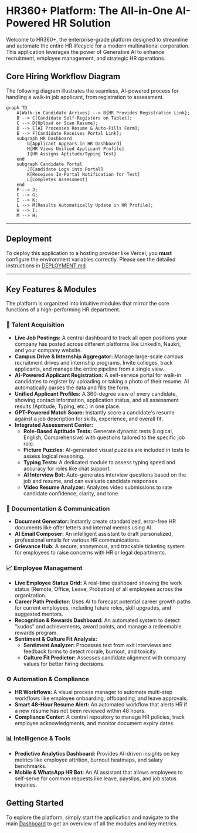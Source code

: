 # HR360+ Platform: The All-in-One AI-Powered HR Solution

Welcome to HR360+, the enterprise-grade platform designed to streamline and automate the entire HR lifecycle for a modern multinational corporation. This application leverages the power of Generative AI to enhance recruitment, employee management, and strategic HR operations.

## Core Hiring Workflow Diagram

The following diagram illustrates the seamless, AI-powered process for handling a walk-in job applicant, from registration to assessment.

```mermaid
graph TD
    A[Walk-in Candidate Arrives] --> B{HR Provides Registration Link};
    B --> C[Candidate Self-Registers on Tablet];
    C --> D{Upload or Scan Resume};
    D --> E[AI Processes Resume & Auto-Fills Form];
    E --> F[Candidate Receives Portal Link];
    subgraph HR Dashboard
        G[Applicant Appears in HR Dashboard]
        H[HR Views Unified Applicant Profile]
        I{HR Assigns Aptitude/Typing Test}
    end
    subgraph Candidate Portal
        J[Candidate Logs into Portal]
        K[Receives In-Portal Notification for Test]
        L[Completes Assessment]
    end
    F --> J;
    C --> G;
    I --> K;
    L --> M[Results Automatically Update in HR Profile];
    H --> I;
    M --> H;
```

---

## Deployment

To deploy this application to a hosting provider like Vercel, you **must** configure the environment variables correctly. Please see the detailed instructions in [DEPLOYMENT.md](./DEPLOYMENT.md).

---

## Key Features & Modules

The platform is organized into intuitive modules that mirror the core functions of a high-performing HR department.

### 🚀 Talent Acquisition

-   **Live Job Postings:** A central dashboard to track all open positions your company has posted across different platforms like LinkedIn, Naukri, and your company website.
-   **Campus Drive & Internship Aggregator:** Manage large-scale campus recruitment drives and internship programs. Invite colleges, track applicants, and manage the entire pipeline from a single view.
-   **AI-Powered Applicant Registration:** A self-service portal for walk-in candidates to register by uploading or taking a photo of their resume. AI automatically parses the data and fills the form.
-   **Unified Applicant Profiles:** A 360-degree view of every candidate, showing contact information, application status, and all assessment results (Aptitude, Typing, etc.) in one place.
-   **GPT-Powered Match Score:** Instantly score a candidate's resume against a job description for skills, experience, and overall fit.
-   **Integrated Assessment Center:**
    -   **Role-Based Aptitude Tests:** Generate dynamic tests (Logical, English, Comprehensive) with questions tailored to the specific job role.
    -   **Picture Puzzles:** AI-generated visual puzzles are included in tests to assess logical reasoning.
    -   **Typing Tests:** A dedicated module to assess typing speed and accuracy for roles like chat support.
    -   **AI Interview Bot:** Auto-generates interview questions based on the job and resume, and can evaluate candidate responses.
    -   **Video Resume Analyzer:** Analyzes video submissions to rate candidate confidence, clarity, and tone.

### 📄 Documentation & Communication

-   **Document Generator:** Instantly create standardized, error-free HR documents like offer letters and internal memos using AI.
-   **AI Email Composer:** An intelligent assistant to draft personalized, professional emails for various HR communications.
-   **Grievance Hub:** A secure, anonymous, and trackable ticketing system for employees to raise concerns with HR or legal departments.

### 📈 Employee Management

-   **Live Employee Status Grid:** A real-time dashboard showing the work status (Remote, Office, Leave, Probation) of all employees across the organization.
-   **Career Path Predictor:** Uses AI to forecast potential career growth paths for current employees, including future roles, skill upgrades, and suggested mentors.
-   **Recognition & Rewards Dashboard:** An automated system to detect "kudos" and achievements, award points, and manage a redeemable rewards program.
-   **Sentiment & Culture Fit Analysis:**
    -   **Sentiment Analyzer:** Processes text from exit interviews and feedback forms to detect morale, burnout, and toxicity.
    -   **Culture Fit Predictor:** Assesses candidate alignment with company values for better hiring decisions.

### ⚙️ Automation & Compliance

-   **HR Workflows:** A visual process manager to automate multi-step workflows like employee onboarding, offboarding, and leave approvals.
-   **Smart 48-Hour Resume Alert:** An automated workflow that alerts HR if a new resume has not been reviewed within 48 hours.
-   **Compliance Center:** A central repository to manage HR policies, track employee acknowledgments, and monitor document expiry dates.

### 📊 Intelligence & Tools

-   **Predictive Analytics Dashboard:** Provides AI-driven insights on key metrics like employee attrition, burnout heatmaps, and salary benchmarks.
-   **Mobile & WhatsApp HR Bot:** An AI assistant that allows employees to self-serve for common requests like leave, payslips, and job status inquiries.

## Getting Started

To explore the platform, simply start the application and navigate to the main [Dashboard](/) to get an overview of all the modules and key metrics.
